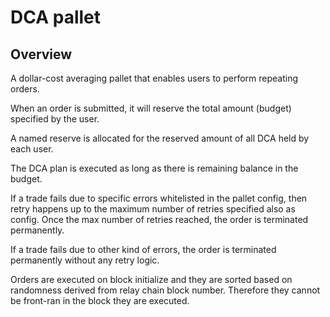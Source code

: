 # DCA pallet

## Overview

A dollar-cost averaging pallet that enables users to perform repeating orders.

When an order is submitted, it will reserve the total amount (budget) specified by the user.

A named reserve is allocated for the reserved amount of all DCA held by each user.

The DCA plan is executed as long as there is remaining balance in the budget.

If a trade fails due to specific errors whitelisted in the pallet config, 
then retry happens up to the maximum number of retries specified also as config. 
Once the max number of retries reached, the order is terminated permanently.

If a trade fails due to other kind of errors, the order is terminated permanently without any retry logic.

Orders are executed on block initialize and they are sorted based on randomness derived from relay chain block number. 
Therefore they cannot be front-ran in the block they are executed.
